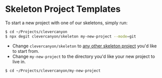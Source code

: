 # Skeleton Project Templates

To start a new project with one of our skeletons, simply run:

```bash
$ cd ~/Projects/clevercanyon
$ npx degit clevercanyon/skeleton my-new-project --mode=git
```

-   Change `clevercanyon/skeleton` to [any other skeleton project](https://github.com/orgs/clevercanyon/repositories?q=skeleton) you'd like to start from.
-   Change `my-new-project` to the directory you'd like your new project to live in.

```bash
$ cd ~/Projects/clevercanyon/my-new-project
```
